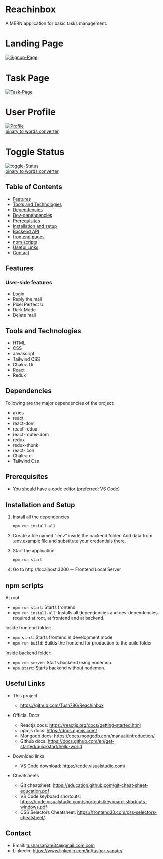 # Reachinbox

A MERN application for basic tasks management.
<h1>Landing Page</h1>
<a href="https://ibb.co/KqWzDTZ"><img src="https://i.ibb.co/PhgzMqp/Signup-Page.png" alt="Signup-Page" border="0"></a>

<h1>Task Page</h1>
<a href="https://ibb.co/WFvVJ68"><img src="https://i.ibb.co/Dkfr2tc/Task-Page.png" alt="Task-Page" border="0"></a>

<h1>User Profile</h1>
<a href="https://ibb.co/mzVpCBn"><img src="https://i.ibb.co/ThxyBTQ/Profile.png" alt="Profile" border="0"></a><br /><a target='_blank' href='https://usefulwebtool.com/convert-text-to-binary'>binary to words converter</a><br />

<h1>Toggle Status</h1>
<a href="https://ibb.co/qpCM4YV"><img src="https://i.ibb.co/w47Nbhj/toggle-Status.png" alt="toggle-Status" border="0"></a><br /><a target='_blank' href='https://usefulwebtool.com/convert-text-to-binary'>binary to words converter</a><br />

## Table of Contents

- [Features](#features)
- [Tools and Technologies](#tools-and-technologies)
- [Dependencies](#dependencies)
- [Dev-dependencies](#dev-dependencies)
- [Prerequisites](#prerequisites)
- [Installation and setup](#installation-and-setup)
- [Backend API](#backend-api)
- [frontend pages](#frontend-pages)
- [npm scripts](#npm-scripts)
- [Useful Links](#useful-links)
- [Contact](#contact)

## Features

### User-side features

- Login
- Reply the mail
- Pixel Perfect Ui
- Dark Mode
- Delete mail

## Tools and Technologies

- HTML
- CSS
- Javascript
- Tailwind CSS
- Chakra Ui
- React
- Redux

## Dependencies

Following are the major dependencies of the project:

- axios
- react
- react-dom
- react-redux
- react-router-dom
- redux
- redux-thunk
- react-icon
- Chakra ui
- Tailwind Css

## Prerequisites
- You should have a code editor (preferred: VS Code)

## Installation and Setup

1. Install all the dependencies

   ```sh
   npm run install-all
   ```

2. Create a file named ".env" inside the backend folder. Add data from .env.example file and substitute your credentials there.

3. Start the application

   ```sh
   npm run start
   ```

4. Go to http://localhost:3000 -- Frontend Local Server

## npm scripts

At root:

- `npm run start`: Starts frontend
- `npm run install-all`: Installs all dependencies and dev-dependencies required at root, at frontend and at backend.

Inside frontend folder:

- `npm start`: Starts frontend in development mode
- `npm run build`: Builds the frontend for production to the build folder

Inside backend folder:

- `npm run server`: Starts backend using nodemon.
- `npm start`: Starts backend without nodemon.

## Useful Links

- This project

  - https://github.com/Tush786/Reachinbox

- Official Docs

  - Reactjs docs: https://reactjs.org/docs/getting-started.html
  - npmjs docs: https://docs.npmjs.com/
  - Mongodb docs: https://docs.mongodb.com/manual/introduction/
  - Github docs: https://docs.github.com/en/get-started/quickstart/hello-world

- Download links

  - VS Code download: https://code.visualstudio.com/

- Cheatsheets
  - Git cheatsheet: https://education.github.com/git-cheat-sheet-education.pdf
  - VS Code keyboard shortcuts: https://code.visualstudio.com/shortcuts/keyboard-shortcuts-windows.pdf
  - CSS Selectors Cheatsheet: https://frontend30.com/css-selectors-cheatsheet/

## Contact

- Email: tusharsapate34@gmail.com.com
- Linkedin: https://www.linkedin.com/in/tushar-sapate/
